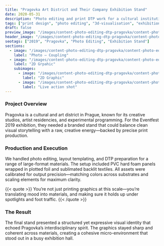 ```yaml
---
title: "Pragovka Art District and Their Company Exhibition Stand"
date: 2020-05-31
description: "Photo editing and print DTP work for a cultural institution’s event presence."
tags: ["print design", "photo editing", "3d-visualisation", "exhibition stands design"]
draft: false
preview_image: "/images/content-photo-editing-dtp-pragovka/content-photo-editing-dtp-pragovka-preview.jpg"
header_image: "/images/content-photo-editing-dtp-pragovka/content-photo-editing-dtp-pragovka-preview.jpg"
seotags: ["2019", "Pragovka", "Photo Editing", "Exhibition Stand"]
sections:
  - image: "/images/content-photo-editing-dtp-pragovka/content-photo-editing-dtp-pragovka-1.jpg"
    label: "Photo – Coupling"
  - image: "/images/content-photo-editing-dtp-pragovka/content-photo-editing-dtp-pragovka-2.jpg"
    label: "2D Grpahic"
    subimages:
      - image: "/images/content-photo-editing-dtp-pragovka/content-photo-editing-dtp-pragovka-3.jpg"
        label: "2D Graphic"
      - image: "/images/content-photo-editing-dtp-pragovka/content-photo-editing-dtp-pragovka-4.jpg"
        label: "Live action shot"
---
```


### Project Overview

Pragovka is a cultural and art district in Prague, known for its creative studios, artist residencies, and experimental programming. For the Eventfest 2019 exhibition, they needed a branded stand that could balance clean visual storytelling with a raw, creative energy—backed by precise print production.

### Production and Execution

We handled photo editing, layout templating, and DTP preparation for a range of large-format materials. The setup included PVC hard foam panels wrapped in plotted foil and sublimated backlit textiles. All assets were calibrated for output precision—matching colors across substrates and scaling elements for maximum clarity.

{{< quote >}}
You’re not just printing graphics at this scale—you’re translating mood into materials, and making sure it holds up under spotlights and foot traffic.
{{< /quote >}}

### The Result

The final stand presented a structured yet expressive visual identity that echoed Pragovka’s interdisciplinary spirit. The graphics stayed sharp and coherent across materials, creating a cohesive micro-environment that stood out in a busy exhibition hall.
